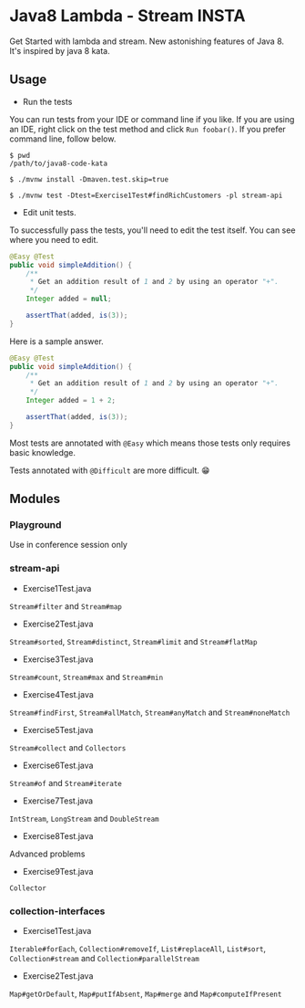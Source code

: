 # Java8 Lambda - Stream INSTA

Get Started with lambda and stream. New astonishing features of Java 8. It's inspired by java 8 kata.

## Usage
* Run the tests

You can run tests from your IDE or command line if you like. If you are using an IDE, right click on the test method and click `Run foobar()`. If you prefer command line, follow below.

```
$ pwd
/path/to/java8-code-kata

$ ./mvnw install -Dmaven.test.skip=true

$ ./mvnw test -Dtest=Exercise1Test#findRichCustomers -pl stream-api
```

* Edit unit tests.

To successfully pass the tests, you'll need to edit the test itself. You can see where you need to edit.

```java
@Easy @Test
public void simpleAddition() {
    /**
     * Get an addition result of 1 and 2 by using an operator "+".
     */
    Integer added = null;

    assertThat(added, is(3));
}
```

Here is a sample answer.

```java
@Easy @Test
public void simpleAddition() {
    /**
     * Get an addition result of 1 and 2 by using an operator "+".
     */
    Integer added = 1 + 2;

    assertThat(added, is(3));
}
```

Most tests are annotated with `@Easy` which means those tests only requires basic knowledge.

Tests annotated with `@Difficult` are more difficult. :grin:

## Modules

### Playground

Use in conference session only

### stream-api

+ Exercise1Test.java

`Stream#filter` and `Stream#map`

+ Exercise2Test.java

`Stream#sorted`, `Stream#distinct`, `Stream#limit` and `Stream#flatMap`

+ Exercise3Test.java

`Stream#count`, `Stream#max` and `Stream#min`

+ Exercise4Test.java

`Stream#findFirst`, `Stream#allMatch`, `Stream#anyMatch` and `Stream#noneMatch`

+ Exercise5Test.java

`Stream#collect` and `Collectors`

+ Exercise6Test.java

`Stream#of` and `Stream#iterate`

+ Exercise7Test.java

`IntStream`, `LongStream` and `DoubleStream`

+ Exercise8Test.java

Advanced problems

+ Exercise9Test.java

`Collector`

### collection-interfaces

+ Exercise1Test.java

`Iterable#forEach`, `Collection#removeIf`, `List#replaceAll`, `List#sort`, `Collection#stream` and `Collection#parallelStream`

+ Exercise2Test.java

`Map#getOrDefault`, `Map#putIfAbsent`, `Map#merge` and `Map#computeIfPresent`